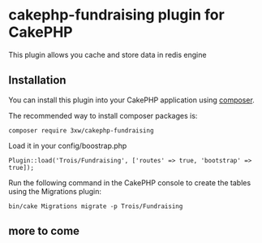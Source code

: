 # cakephp-fundraising plugin for CakePHP
This plugin allows you cache and store data in redis engine

## Installation

You can install this plugin into your CakePHP application using [composer](http://getcomposer.org).

The recommended way to install composer packages is:

	composer require 3xw/cakephp-fundraising

Load it in your config/boostrap.php

	Plugin::load('Trois/Fundraising', ['routes' => true, 'bootstrap' => true]);

Run the following command in the CakePHP console to create the tables using the Migrations plugin:

	bin/cake Migrations migrate -p Trois/Fundraising

## more to come
